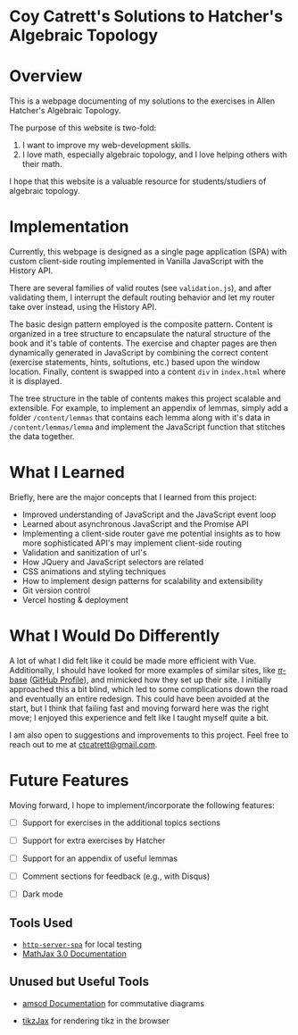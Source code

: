 # Coy Catrett's Solutions to Hatcher's Algebraic Topology

# Overview

This is a webpage documenting of my solutions to the exercises in Allen Hatcher's Algebraic Topology.

The purpose of this website is two-fold:

1. I want to improve my web-development skills.
2. I love math, especially algebraic topology, and I love helping others with their math.

I hope that this website is a valuable resource for students/studiers of algebraic topology.

# Implementation

Currently, this webpage is designed as a single page application (SPA) with custom client-side routing implemented in Vanilla JavaScript with the History API.

There are several families of valid routes (see `validation.js`), and after validating them, I interrupt the default routing behavior and let my router take over instead, using the History API.

The basic design pattern employed is the composite pattern. Content is organized in a tree structure to encapsulate the natural structure of the book and it's table of contents. The exercise and chapter pages are then dynamically generated in JavaScript by combining the correct content (exercise statements, hints, soltutions, etc.) based upon the window location. Finally, content is swapped into a content `div` in `index.html` where it is displayed.

The tree structure in the table of contents makes this project scalable and extensible. For example, to implement an appendix of lemmas, simply add a folder `/content/lemmas` that contains each lemma along with it's data in `/content/lemmas/lemma` and implement the JavaScript function that stitches the data together.

# What I Learned

Briefly, here are the major concepts that I learned from this project:

- Improved understanding of JavaScript and the JavaScript event loop
- Learned about asynchronous JavaScript and the Promise API
- Implementing a client-side router gave me potential insights as to how more sophisticated API's may implement client-side routing
- Validation and sanitization of url's
- How JQuery and JavaScript selectors are related
- CSS animations and styling techniques
- How to implement design patterns for scalability and extensibility
- Git version control
- Vercel hosting & deployment

# What I Would Do Differently

A lot of what I did felt like it could be made more efficient with Vue. Additionally, I should have looked for more examples of similar sites, like [$\pi$-base](https://topology.pi-base.org/) ([GitHub Profile](https://github.com/pi-base)), and mimicked how they set up their site. I initially approached this a bit blind, which led to some complications down the road and eventually an entire redesign. This could have been avoided at the start, but I think that failing fast and moving forward here was the right move; I enjoyed this experience and felt like I taught myself quite a bit.

I am also open to suggestions and improvements to this project. Feel free to reach out to me at <ctcatrett@gmail.com>.

# Future Features

Moving forward, I hope to implement/incorporate the following features:

- [ ] Support for exercises in the additional topics sections

- [ ] Support for extra exercises by Hatcher

- [ ] Support for an appendix of useful lemmas

- [ ] Comment sections for feedback (e.g., with Disqus)

- [ ] Dark mode

## Tools Used

- [``http-server-spa``](https://www.npmjs.com/package/http-server-spa) for local testing
- [MathJax 3.0 Documentation](https://docs.mathjax.org/en/v3.2-latest/upgrading/whats-new-3.0.html)

## Unused but Useful Tools

- [amscd Documentation](https://docs.mathjax.org/en/latest/input/tex/extensions/amscd.html) for commutative diagrams

- [tikzJax](https://tikzjax.com/) for rendering tikz in the browser
